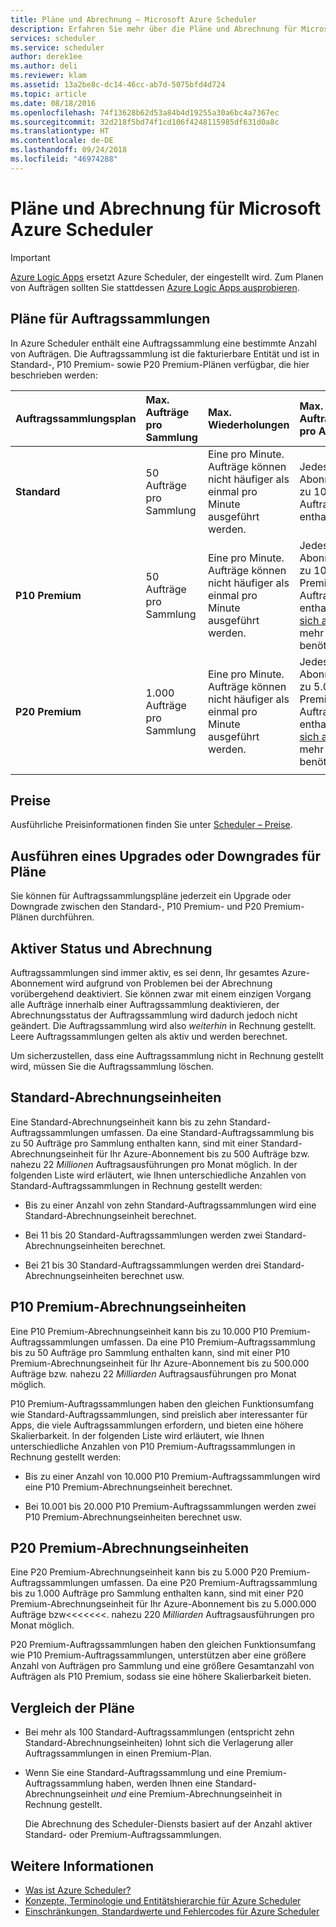 ```yaml
---
title: Pläne und Abrechnung – Microsoft Azure Scheduler
description: Erfahren Sie mehr über die Pläne und Abrechnung für Microsoft Azure Scheduler.
services: scheduler
ms.service: scheduler
author: derek1ee
ms.author: deli
ms.reviewer: klam
ms.assetid: 13a2be8c-dc14-46cc-ab7d-5075bfd4d724
ms.topic: article
ms.date: 08/18/2016
ms.openlocfilehash: 74f13628b62d53a84b4d19255a30a6bc4a7367ec
ms.sourcegitcommit: 32d218f5bd74f1cd106f4248115985df631d0a8c
ms.translationtype: HT
ms.contentlocale: de-DE
ms.lasthandoff: 09/24/2018
ms.locfileid: "46974288"
---
```

# <a name="plans-and-billing-for-azure-scheduler"></a>Pläne und Abrechnung für Microsoft Azure Scheduler

> [!IMPORTANT]
> [Azure Logic Apps](../logic-apps/logic-apps-overview.md) ersetzt Azure Scheduler, der eingestellt wird. Zum Planen von Aufträgen sollten Sie stattdessen [Azure Logic Apps ausprobieren](../scheduler/migrate-from-scheduler-to-logic-apps.md). 

## <a name="job-collection-plans"></a>Pläne für Auftragssammlungen

In Azure Scheduler enthält eine Auftragssammlung eine bestimmte Anzahl von Aufträgen. Die Auftragssammlung ist die fakturierbare Entität und ist in Standard-, P10 Premium- sowie P20 Premium-Plänen verfügbar, die hier beschrieben werden: 

| Auftragssammlungsplan | Max. Aufträge pro Sammlung | Max. Wiederholungen | Max. Auftragssammlungen pro Abonnement | Einschränkungen | 
|:--- |:--- |:--- |:--- |:--- |
| **Standard** | 50 Aufträge pro Sammlung | Eine pro Minute. Aufträge können nicht häufiger als einmal pro Minute ausgeführt werden. | Jedes Azure-Abonnement kann bis zu 100 Standard-Auftragssammlungen enthalten. | Zugriff auf sämtliche Scheduler-Features | 
| **P10 Premium** | 50 Aufträge pro Sammlung | Eine pro Minute. Aufträge können nicht häufiger als einmal pro Minute ausgeführt werden. | Jedes Azure-Abonnement kann bis zu 10.000 P10 Premium-Auftragssammlungen enthalten. <a href="mailto:wapteams@microsoft.com">Wenden Sie sich an uns</a>, wenn Sie mehr Sammlungen benötigen. | Zugriff auf sämtliche Scheduler-Features |
| **P20 Premium** | 1.000 Aufträge pro Sammlung | Eine pro Minute. Aufträge können nicht häufiger als einmal pro Minute ausgeführt werden. | Jedes Azure-Abonnement kann bis zu 5.000 P20 Premium-Auftragssammlungen enthalten. <a href="mailto:wapteams@microsoft.com">Wenden Sie sich an uns</a>, wenn Sie mehr Sammlungen benötigen. | Zugriff auf sämtliche Scheduler-Features |
|||||| 

## <a name="pricing"></a>Preise

Ausführliche Preisinformationen finden Sie unter [Scheduler – Preise](https://azure.microsoft.com/pricing/details/scheduler/).

## <a name="upgrade-or-downgrade-plans"></a>Ausführen eines Upgrades oder Downgrades für Pläne

Sie können für Auftragssammlungspläne jederzeit ein Upgrade oder Downgrade zwischen den Standard-, P10 Premium- und P20 Premium-Plänen durchführen.

## <a name="active-status-and-billing"></a>Aktiver Status und Abrechnung

Auftragssammlungen sind immer aktiv, es sei denn, Ihr gesamtes Azure-Abonnement wird aufgrund von Problemen bei der Abrechnung vorübergehend deaktiviert. Sie können zwar mit einem einzigen Vorgang alle Aufträge innerhalb einer Auftragssammlung deaktivieren, der Abrechnungsstatus der Auftragssammlung wird dadurch jedoch nicht geändert. Die Auftragssammlung wird also *weiterhin* in Rechnung gestellt. Leere Auftragssammlungen gelten als aktiv und werden berechnet.

Um sicherzustellen, dass eine Auftragssammlung nicht in Rechnung gestellt wird, müssen Sie die Auftragssammlung löschen.

## <a name="standard-billable-units"></a>Standard-Abrechnungseinheiten

Eine Standard-Abrechnungseinheit kann bis zu zehn Standard-Auftragssammlungen umfassen. Da eine Standard-Auftragssammlung bis zu 50 Aufträge pro Sammlung enthalten kann, sind mit einer Standard-Abrechnungseinheit für Ihr Azure-Abonnement bis zu 500 Aufträge bzw. nahezu 22 *Millionen* Auftragsausführungen pro Monat möglich. In der folgenden Liste wird erläutert, wie Ihnen unterschiedliche Anzahlen von Standard-Auftragssammlungen in Rechnung gestellt werden:

* Bis zu einer Anzahl von zehn Standard-Auftragssammlungen wird eine Standard-Abrechnungseinheit berechnet. 

* Bei 11 bis 20 Standard-Auftragssammlungen werden zwei Standard-Abrechnungseinheiten berechnet. 

* Bei 21 bis 30 Standard-Auftragssammlungen werden drei Standard-Abrechnungseinheiten berechnet usw.

## <a name="p10-premium-billable-units"></a>P10 Premium-Abrechnungseinheiten

Eine P10 Premium-Abrechnungseinheit kann bis zu 10.000 P10 Premium-Auftragssammlungen umfassen. Da eine P10 Premium-Auftragssammlung bis zu 50 Aufträge pro Sammlung enthalten kann, sind mit einer P10 Premium-Abrechnungseinheit für Ihr Azure-Abonnement bis zu 500.000 Aufträge bzw. nahezu 22 *Milliarden* Auftragsausführungen pro Monat möglich. 

P10 Premium-Auftragssammlungen haben den gleichen Funktionsumfang wie Standard-Auftragssammlungen, sind preislich aber interessanter für Apps, die viele Auftragssammlungen erfordern, und bieten eine höhere Skalierbarkeit. In der folgenden Liste wird erläutert, wie Ihnen unterschiedliche Anzahlen von P10 Premium-Auftragssammlungen in Rechnung gestellt werden:

* Bis zu einer Anzahl von 10.000 P10 Premium-Auftragssammlungen wird eine P10 Premium-Abrechnungseinheit berechnet. 

* Bei 10.001 bis 20.000 P10 Premium-Auftragssammlungen werden zwei P10 Premium-Abrechnungseinheiten berechnet usw.

## <a name="p20-premium-billable-units"></a>P20 Premium-Abrechnungseinheiten

Eine P20 Premium-Abrechnungseinheit kann bis zu 5.000 P20 Premium-Auftragssammlungen umfassen. Da eine P20 Premium-Auftragssammlung bis zu 1.000 Aufträge pro Sammlung enthalten kann, sind mit einer P20 Premium-Abrechnungseinheit für Ihr Azure-Abonnement bis zu 5.000.000 Aufträge bzw<<<<<<<. nahezu 220 *Milliarden* Auftragsausführungen pro Monat möglich.

P20 Premium-Auftragssammlungen haben den gleichen Funktionsumfang wie P10 Premium-Auftragssammlungen, unterstützen aber eine größere Anzahl von Aufträgen pro Sammlung und eine größere Gesamtanzahl von Aufträgen als P10 Premium, sodass sie eine höhere Skalierbarkeit bieten.

## <a name="plan-comparison"></a>Vergleich der Pläne

* Bei mehr als 100 Standard-Auftragssammlungen (entspricht zehn Standard-Abrechnungseinheiten) lohnt sich die Verlagerung aller Auftragssammlungen in einen Premium-Plan.

* Wenn Sie eine Standard-Auftragssammlung und eine Premium-Auftragssammlung haben, werden Ihnen eine Standard-Abrechnungseinheit *und* eine Premium-Abrechnungseinheit in Rechnung gestellt.

  Die Abrechnung des Scheduler-Diensts basiert auf der Anzahl aktiver Standard- oder Premium-Auftragssammlungen.

## <a name="see-also"></a>Weitere Informationen

* [Was ist Azure Scheduler?](scheduler-intro.md)
* [Konzepte, Terminologie und Entitätshierarchie für Azure Scheduler](scheduler-concepts-terms.md)
* [Einschränkungen, Standardwerte und Fehlercodes für Azure Scheduler](scheduler-limits-defaults-errors.md)